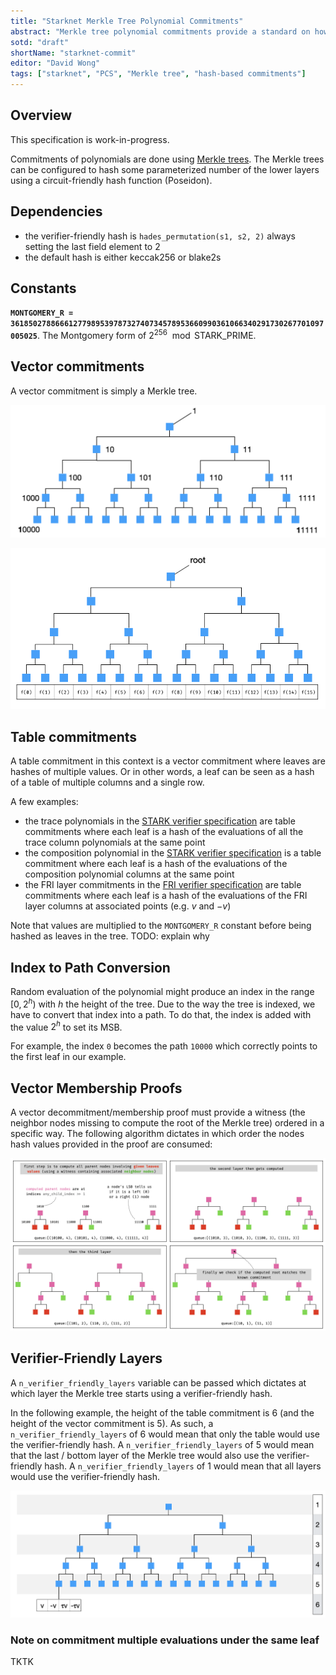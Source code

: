 ```yaml
---
title: "Starknet Merkle Tree Polynomial Commitments"
abstract: "Merkle tree polynomial commitments provide a standard on how to commit to a polynomial using a Merkle tree."
sotd: "draft"
shortName: "starknet-commit"
editor: "David Wong"
tags: ["starknet", "PCS", "Merkle tree", "hash-based commitments"]
---
```


## Overview

<aside class="warning">This specification is work-in-progress.</aside>

Commitments of polynomials are done using [Merkle trees](https://en.wikipedia.org/wiki/Merkle_tree). The Merkle trees can be configured to hash some parameterized number of the lower layers using a circuit-friendly hash function (Poseidon).

## Dependencies

* the verifier-friendly hash is `hades_permutation(s1, s2, 2)` always setting the last field element to $2$
* the default hash is either keccak256 or blake2s

## Constants

**`MONTGOMERY_R = 3618502788666127798953978732740734578953660990361066340291730267701097005025`**. The Montgomery form of $2^{256} \mod \text{STARK_PRIME}$.

## Vector commitments

A vector commitment is simply a Merkle tree. 

![tree indexing](/img/starknet/fri/tree_indexing.png)

![vector commit](/img/starknet/fri/vector_commit.png)

## Table commitments

A table commitment in this context is a vector commitment where leaves are hashes of multiple values. Or in other words, a leaf can be seen as a hash of a table of multiple columns and a single row.

A few examples:

* the trace polynomials in the [STARK verifier specification](stark.html) are table commitments where each leaf is a hash of the evaluations of all the trace column polynomials at the same point
* the composition polynomial in the [STARK verifier specification](stark.html) is a table commitment where each leaf is a hash of the evaluations of the composition polynomial columns at the same point
* the FRI layer commitments in the [FRI verifier specification](fri.html) are table commitments where each leaf is a hash of the evaluations of the FRI layer columns at associated points (e.g. $v$ and $-v$)

Note that values are multiplied to the `MONTGOMERY_R` constant before being hashed as leaves in the tree. TODO: explain why

## Index to Path Conversion

Random evaluation of the polynomial might produce an index in the range $[0, 2^h)$ with $h$ the height of the tree. Due to the way the tree is indexed, we have to convert that index into a path. To do that, the index is added with the value $2^h$ to set its MSB.

For example, the index `0` becomes the path `10000` which correctly points to the first leaf in our example.

## Vector Membership Proofs

A vector decommitment/membership proof must provide a witness (the neighbor nodes missing to compute the root of the Merkle tree) ordered in a specific way. The following algorithm dictates in which order the nodes hash values provided in the proof are consumed:

![vector decommit](/img/starknet/fri/vector_decommit.png)

## Verifier-Friendly Layers

A `n_verifier_friendly_layers` variable can be passed which dictates at which layer the Merkle tree starts using a verifier-friendly hash.

In the following example, the height of the table commitment is $6$ (and the height of the vector commitment is $5$). As such, a `n_verifier_friendly_layers` of $6$ would mean that only the table would use the verifier-friendly hash. A `n_verifier_friendly_layers` of $5$ would mean that the last / bottom layer of the Merkle tree would also use the verifier-friendly hash. A `n_verifier_friendly_layers` of $1$ would mean that all layers would use the verifier-friendly hash.

![vector decommit](/img/starknet/fri/tree_height.png)

### Note on commitment multiple evaluations under the same leaf

TKTK
